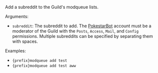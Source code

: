 Add a subreddit to the Guild's modqueue lists.

Arguments:
* `subreddit`: The subreddit to add. The [PokestarBot](https://www.reddit.com/user/PokestarBot) account must be a moderator of the Guild with the `Posts`, `Access`, `Mail`, and `Config` permissions. Multiple subreddits can be specified by separating them with spaces.

Examples:
* `{prefix}modqueue add test`
* `{prefix}modqueue add test aww`
